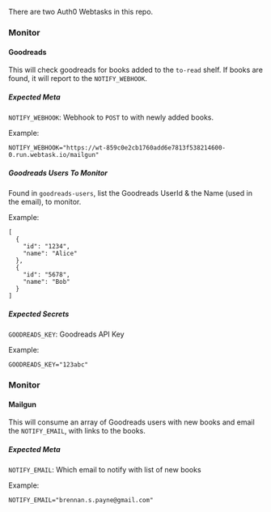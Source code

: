 There are two Auth0 Webtasks in this repo.

### Monitor
#### Goodreads
This will check goodreads for books added to the `to-read` shelf.  If books are found, it will report to the `NOTIFY_WEBHOOK`.

##### Expected Meta
`NOTIFY_WEBHOOK`: Webhook to `POST` to with newly added books.

Example:
```
NOTIFY_WEBHOOK="https://wt-859c0e2cb1760add6e7813f538214600-0.run.webtask.io/mailgun"
```

##### Goodreads Users To Monitor
Found in `goodreads-users`, list the Goodreads UserId & the Name (used in the email), to monitor.

Example:
```
[
  {
    "id": "1234",
    "name": "Alice"
  },
  {
    "id": "5678",
    "name": "Bob"
  }
]
```

##### Expected Secrets
`GOODREADS_KEY`: Goodreads API Key

Example:
```
GOODREADS_KEY="123abc"
```


### Monitor
#### Mailgun
This will consume an array of Goodreads users with new books and email the `NOTIFY_EMAIL`, with links to the books.

##### Expected Meta
`NOTIFY_EMAIL`: Which email to notify with list of new books

Example:
```
NOTIFY_EMAIL="brennan.s.payne@gmail.com"
```
